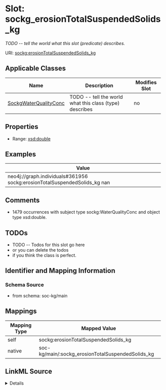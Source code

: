 

# Slot: sockg_erosionTotalSuspendedSolids_kg


_TODO -- tell the world what this slot (predicate) describes._





URI: [sockg:erosionTotalSuspendedSolids_kg](http://www.semanticweb.org/sockg/ontologies/2024/0/soil-carbon-ontology/erosionTotalSuspendedSolids_kg)



<!-- no inheritance hierarchy -->





## Applicable Classes

| Name | Description | Modifies Slot |
| --- | --- | --- |
| [SockgWaterQualityConc](../classes/SockgWaterQualityConc.md) | TODO -- tell the world what this class (type) describes |  no  |







## Properties

* Range: [xsd:double](http://www.w3.org/2001/XMLSchema#double)






## Examples

| Value |
| --- |
| neo4j://graph.individuals#361956 sockg:erosionTotalSuspendedSolids_kg nan |

## Comments

* 1479 occurrences with subject type sockg:WaterQualityConc and object type xsd:double.

## TODOs

* TODO -- Todos for this slot go here
* or you can delete the todos
* if you think the class is perfect.

## Identifier and Mapping Information







### Schema Source


* from schema: soc-kg/main




## Mappings

| Mapping Type | Mapped Value |
| ---  | ---  |
| self | sockg:erosionTotalSuspendedSolids_kg |
| native | soc-kg/main/:sockg_erosionTotalSuspendedSolids_kg |




## LinkML Source

<details>
```yaml
name: sockg_erosionTotalSuspendedSolids_kg
description: TODO -- tell the world what this slot (predicate) describes.
todos:
- TODO -- Todos for this slot go here
- or you can delete the todos
- if you think the class is perfect.
comments:
- 1479 occurrences with subject type sockg:WaterQualityConc and object type xsd:double.
examples:
- value: neo4j://graph.individuals#361956 sockg:erosionTotalSuspendedSolids_kg nan
from_schema: soc-kg/main
rank: 1000
slot_uri: sockg:erosionTotalSuspendedSolids_kg
alias: sockg_erosionTotalSuspendedSolids_kg
domain_of:
- sockg_WaterQualityConc
range: double

```
</details>